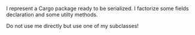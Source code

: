 I represent a Cargo package ready to be serialized.
I factorize some fields declaration and some utilty methods.

Do not use me directly but use one of my subclasses!